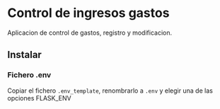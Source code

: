 # Control de ingresos gastos

Aplicacion de control de gastos, registro y modificacion.

## Instalar

### Fichero .env

Copiar el fichero `.env_template`, renombrarlo a `.env` y elegir una de las opciones FLASK_ENV